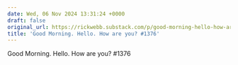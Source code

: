 ```yaml
---
date: Wed, 06 Nov 2024 13:31:24 +0000
draft: false
original_url: https://rickwebb.substack.com/p/good-morning-hello-how-are-you-1376
title: 'Good Morning. Hello. How are you? #1376'
---
```


Good Morning. Hello. How are you? #1376